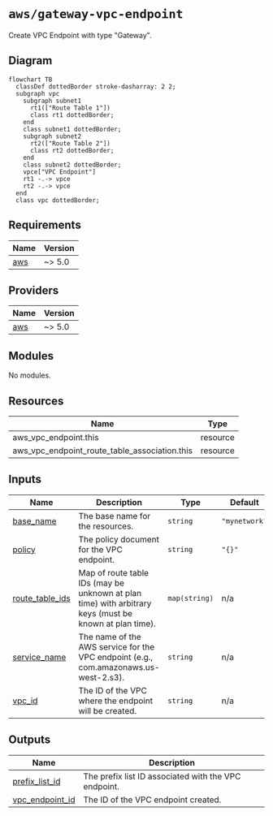# `aws/gateway-vpc-endpoint`

Create VPC Endpoint with type "Gateway".

## Diagram

```mermaid
flowchart TB
  classDef dottedBorder stroke-dasharray: 2 2;
  subgraph vpc
    subgraph subnet1
      rt1(["Route Table 1"])
      class rt1 dottedBorder;
    end
    class subnet1 dottedBorder;
    subgraph subnet2
      rt2(["Route Table 2"])
      class rt2 dottedBorder;
    end
    class subnet2 dottedBorder;
    vpce["VPC Endpoint"]
    rt1 -.-> vpce
    rt2 -.-> vpce
  end
  class vpc dottedBorder;
```

<!-- BEGIN_TF_DOCS -->
## Requirements

| Name | Version |
|------|---------|
| <a name="requirement_aws"></a> [aws](#requirement\_aws) | ~> 5.0 |

## Providers

| Name | Version |
|------|---------|
| <a name="provider_aws"></a> [aws](#provider\_aws) | ~> 5.0 |

## Modules

No modules.

## Resources

| Name | Type |
|------|------|
| aws_vpc_endpoint.this | resource |
| aws_vpc_endpoint_route_table_association.this | resource |

## Inputs

| Name | Description | Type | Default | Required |
|------|-------------|------|---------|:--------:|
| <a name="input_base_name"></a> [base\_name](#input\_base\_name) | The base name for the resources. | `string` | `"mynetwork"` | no |
| <a name="input_policy"></a> [policy](#input\_policy) | The policy document for the VPC endpoint. | `string` | `"{}"` | no |
| <a name="input_route_table_ids"></a> [route\_table\_ids](#input\_route\_table\_ids) | Map of route table IDs (may be unknown at plan time) with arbitrary keys (must be known at plan time). | `map(string)` | n/a | yes |
| <a name="input_service_name"></a> [service\_name](#input\_service\_name) | The name of the AWS service for the VPC endpoint (e.g., com.amazonaws.us-west-2.s3). | `string` | n/a | yes |
| <a name="input_vpc_id"></a> [vpc\_id](#input\_vpc\_id) | The ID of the VPC where the endpoint will be created. | `string` | n/a | yes |

## Outputs

| Name | Description |
|------|-------------|
| <a name="output_prefix_list_id"></a> [prefix\_list\_id](#output\_prefix\_list\_id) | The prefix list ID associated with the VPC endpoint. |
| <a name="output_vpc_endpoint_id"></a> [vpc\_endpoint\_id](#output\_vpc\_endpoint\_id) | The ID of the VPC endpoint created. |
<!-- END_TF_DOCS -->

